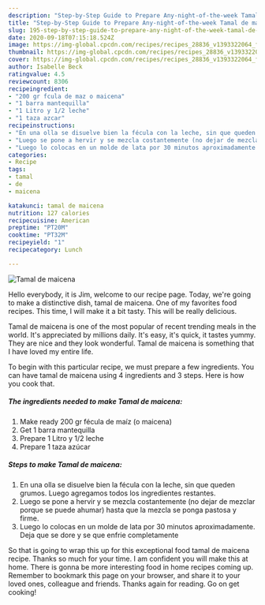 ```yaml
---
description: "Step-by-Step Guide to Prepare Any-night-of-the-week Tamal de maicena"
title: "Step-by-Step Guide to Prepare Any-night-of-the-week Tamal de maicena"
slug: 195-step-by-step-guide-to-prepare-any-night-of-the-week-tamal-de-maicena
date: 2020-09-18T07:15:18.524Z
image: https://img-global.cpcdn.com/recipes/recipes_28836_v1393322064_foto_foto_00027503/751x532cq70/tamal-de-maicena-foto-principal.jpg
thumbnail: https://img-global.cpcdn.com/recipes/recipes_28836_v1393322064_foto_foto_00027503/751x532cq70/tamal-de-maicena-foto-principal.jpg
cover: https://img-global.cpcdn.com/recipes/recipes_28836_v1393322064_foto_foto_00027503/751x532cq70/tamal-de-maicena-foto-principal.jpg
author: Isabelle Beck
ratingvalue: 4.5
reviewcount: 8306
recipeingredient:
- "200 gr fcula de maz o maicena"
- "1 barra mantequilla"
- "1 Litro y 1/2 leche"
- "1 taza azcar"
recipeinstructions:
- "En una olla se disuelve bien la fécula con la leche, sin que queden grumos. Luego agregamos todos los ingredientes restantes."
- "Luego se pone a hervir y se mezcla costantemente (no dejar de mezclar porque se puede ahumar) hasta que la mezcla se ponga pastosa y firme."
- "Luego lo colocas en un molde de lata por 30 minutos aproximadamente. Deja que se dore y se que enfrie completamente"
categories:
- Recipe
tags:
- tamal
- de
- maicena

katakunci: tamal de maicena 
nutrition: 127 calories
recipecuisine: American
preptime: "PT20M"
cooktime: "PT32M"
recipeyield: "1"
recipecategory: Lunch

---
```



![Tamal de maicena](https://img-global.cpcdn.com/recipes/recipes_28836_v1393322064_foto_foto_00027503/751x532cq70/tamal-de-maicena-foto-principal.jpg)

Hello everybody, it is Jim, welcome to our recipe page. Today, we're going to make a distinctive dish, tamal de maicena. One of my favorites food recipes. This time, I will make it a bit tasty. This will be really delicious.

Tamal de maicena is one of the most popular of recent trending meals in the world. It's appreciated by millions daily. It's easy, it's quick, it tastes yummy. They are nice and they look wonderful. Tamal de maicena is something that I have loved my entire life.




To begin with this particular recipe, we must prepare a few ingredients. You can have tamal de maicena using 4 ingredients and 3 steps. Here is how you cook that.

<!--inarticleads1-->

##### The ingredients needed to make Tamal de maicena:

1. Make ready 200 gr fécula de maíz (o maicena)
1. Get 1 barra mantequilla
1. Prepare 1 Litro y 1/2 leche
1. Prepare 1 taza azúcar




<!--inarticleads2-->

##### Steps to make Tamal de maicena:

1. En una olla se disuelve bien la fécula con la leche, sin que queden grumos. Luego agregamos todos los ingredientes restantes.
1. Luego se pone a hervir y se mezcla costantemente (no dejar de mezclar porque se puede ahumar) hasta que la mezcla se ponga pastosa y firme.
1. Luego lo colocas en un molde de lata por 30 minutos aproximadamente. Deja que se dore y se que enfrie completamente




So that is going to wrap this up for this exceptional food tamal de maicena recipe. Thanks so much for your time. I am confident you will make this at home. There is gonna be more interesting food in home recipes coming up. Remember to bookmark this page on your browser, and share it to your loved ones, colleague and friends. Thanks again for reading. Go on get cooking!
